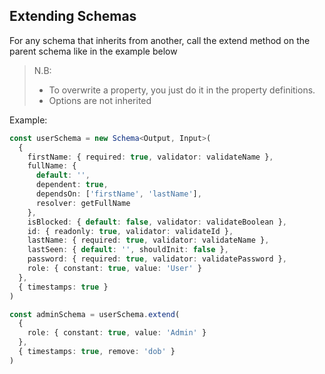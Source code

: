 ## Extending Schemas

For any schema that inherits from another, call the extend method on the parent schema like in the example below

> N.B:
>
> - To overwrite a property, you just do it in the property definitions.
> - Options are not inherited

Example:

```ts
const userSchema = new Schema<Output, Input>(
  {
    firstName: { required: true, validator: validateName },
    fullName: {
      default: '',
      dependent: true,
      dependsOn: ['firstName', 'lastName'],
      resolver: getFullName
    },
    isBlocked: { default: false, validator: validateBoolean },
    id: { readonly: true, validator: validateId },
    lastName: { required: true, validator: validateName },
    lastSeen: { default: '', shouldInit: false },
    password: { required: true, validator: validatePassword },
    role: { constant: true, value: 'User' }
  },
  { timestamps: true }
)

const adminSchema = userSchema.extend(
  {
    role: { constant: true, value: 'Admin' }
  },
  { timestamps: true, remove: 'dob' }
)
```
